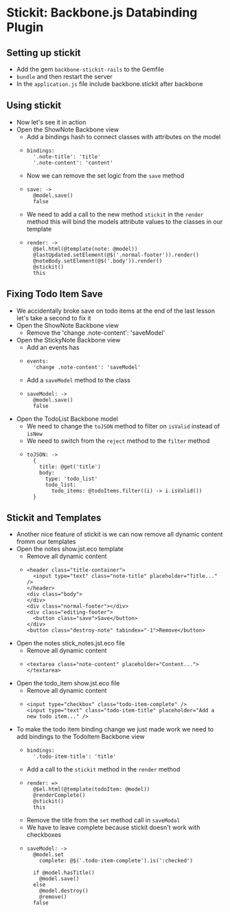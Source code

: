 Stickit: Backbone.js Databinding Plugin
==

Setting up stickit
--

- Add the gem `backbone-stickit-rails` to the Gemfile
- `bundle` and then restart the server
- In the `application.js` file include backbone.stickit after backbone

Using stickit
--
- Now let's see it in action
- Open the ShowNote Backbone view
  - Add a bindings hash to connect classes with attributes on the model
  - ```
    bindings:
      '.note-title': 'title'
      '.note-content': 'content'
    ```
  - Now we can remove the set logic from the `save` method
  - ```
    save: ->
      @model.save()
      false
    ```
  - We need to add a call to the new method `stickit` in the `render` method
    this will bind the models attribute values to the classes in our template
  - ```
    render: ->
      @$el.html(@template(note: @model))
      @lastUpdated.setElement(@$('.normal-footer')).render()
      @noteBody.setElement(@$('.body')).render()
      @stickit()
      this
    ```

Fixing Todo Item Save
--
- We accidentally broke save on todo items at the end of the last lesson let's
  take a second to fix it
- Open the ShowNote Backbone view
  - Remove the 'change .note-content': 'saveModel'
- Open the StickyNote Backbone view
  - Add an events has
  - ```
    events:
      'change .note-content': 'saveModel'
    ```
  - Add a `saveModel` method to the class
  - ```
    saveModel: ->
      @model.save()
      false
    ```
- Open the TodoList Backbone model
  - We need to change the `toJSON` method to filter on `isValid` instead of `isNew`
  - We need to switch from the `reject` method to the `filter` method
  - ```
    toJSON: ->
      {
        title: @get('title')
        body:
          type: 'todo_list'
          todo_list:
            todo_items: @todoItems.filter((i) -> i.isValid())
      }

Stickit and Templates
--

- Another nice feature of stickit is we can now remove all dynamic content fromm
  our templates
- Open the notes show.jst.eco template
  - Remove all dynamic content
  - ```
    <header class="title-container">
      <input type="text" class="note-title" placeholder="Title..." />
    </header>
    <div class="body">
    </div>
    <div class="normal-footer"></div>
    <div class="editing-footer">
      <button class="save">Save</button>
    </div>
    <button class="destroy-note" tabindex="-1">Remove</button>
    ```
- Open the notes stick_notes.jst.eco file
  - Remove all dynamic content
  - ```
    <textarea class="note-content" placeholder="Content..."></textarea>
    ```
- Open the todo_item show.jst.eco file
  - Remove all dynamic content
  - ```
    <input type="checkbox" class="todo-item-complete" />
    <input type="text" class="todo-item-title" placeholder="Add a new todo item..." />
    ```
- To make the todo item binding change we just made work we need to add bindings
  to the TodoItem Backbone view
  - ```
    bindings:
      '.todo-item-title': 'title'
    ```
  - Add a call to the `stickit` method in the `render` method
  - ```
    render: =>
      @$el.html(@template(todoItem: @model))
      @renderComplete()
      @stickit()
      this
    ```
  - Remove the title from the `set` method call in `saveModal`
  - We have to leave complete because stickit doesn't work with checkboxes
  - ```
    saveModel: ->
      @model.set
        complete: @$('.todo-item-complete').is(':checked')

      if @model.hasTitle()
        @model.save()
      else
        @model.destroy()
        @remove()
      false
    ```
